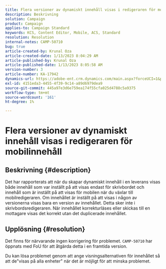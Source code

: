 ```yaml
---
title: Flera versioner av dynamiskt innehåll visas i redigeraren för mobilinnehåll
description: Beskrivning
solution: Campaign
product: Campaign
applies-to: Campaign Standard
keywords: KCS, Content Editor, Mobile, ACS, Standard
resolution: Resolution
internal-notes: CAMP-50710
bug: true
article-created-by: Krunal Oza
article-created-date: 1/13/2023 8:04:29 AM
article-published-by: Krunal Oza
article-published-date: 1/13/2023 8:05:58 AM
version-number: 3
article-number: KA-17942
dynamics-url: https://adobe-ent.crm.dynamics.com/main.aspx?forceUCI=1&pagetype=entityrecord&etn=knowledgearticle&id=3828dce4-1893-ed11-aad1-6045bd006793
exl-id: 4151eda3-4455-4f39-9c14-a89d6979dea9
source-git-commit: 445a97e3d6e759ea174f55cfa025d4788c5a9375
workflow-type: tm+mt
source-wordcount: '161'
ht-degree: 1%

---
```


# Flera versioner av dynamiskt innehåll visas i redigeraren för mobilinnehåll

## Beskrivning {#description}


Det har rapporterats att när du skapar dynamiskt innehåll i en leverans visas både innehåll som var inställt på att visas endast för skrivbordet och innehåll som är inställt på att visas för mobilen när du växlar till mobilredigeraren. Om innehållet är inställt på att visas i någon av versionerna visas bara en version av innehållet. Detta sker inte i skrivbordsredigeraren. När innehållet korrekturläses eller skickas till en mottagare visas det korrekt utan det duplicerade innehållet.


## Upplösning {#resolution}


Det finns för närvarande ingen korrigering för problemet. `CAMP-50710` har öppnats med FoU för att åtgärda detta i en framtida version.



Du kan lösa problemet genom att ange visningsalternativen för innehållet så att de&quot;visas på alla enheter&quot; när det är möjligt för att minska problemet.
